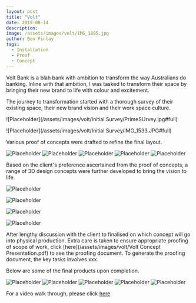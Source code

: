 ```yaml
---
layout: post
title: "Volt"
date: 2019-08-14
description: 
image: /assets/images/volt/IMG_1895.jpg
author: Ben Finlay
tags: 
  - Installation
  - Proof
  - Concept
---
```


Volt Bank is a blah bank with ambition to transform the way Australians do banking. Inline with that ambition, I was tasked to transform their space by bringing their new brand to life with colour and excitement. 

The journey to transformation started with a thorough survey of their existing space, their new brand vision and their work space culture. 

![Placeholder](/assets/images/volt/Initial Survey/PrimeSUrvey.jpg#full)

![Placeholder](/assets/images/volt/Initial Survey/IMG_1533.JPG#full)

Various proof of concepts were drafted to refine the final layout. 

![Placeholder](/assets/images/volt/concept_proof_1.JPG#full)
![Placeholder](/assets/images/volt/concept_proof_2.JPG#full)
![Placeholder](/assets/images/volt/concept_proof_3.JPG#full)
![Placeholder](/assets/images/volt/concept_proof_4.JPG#full)
![Placeholder](/assets/images/volt/concept_proof_5.JPG#full)

Based on the client's preference ascertained from the proof of concepts, a range of 3D design concepts were further developed to bring the vision to life. 

![Placeholder](/assets/images/volt/Render1.png#full)

![Placeholder](/assets/images/volt/Render2.png#full)

![Placeholder](/assets/images/volt/Render3.png#full)

![Placeholder](/assets/images/volt/Render4.png#full)

After lengthy discussion with the client to finalised on which concept will go into physical production. Extra care is taken to ensure appropriate proofing of scope of work, click [here](/assets/images/volt/Volt Concept Presentation.pdf) to see the proofing document. To generate the proofing document, the key tasks involves xxx.  

Below are some of the final products upon completion. 

![Placeholder](/assets/images/volt/Finished1.jpg#full)
![Placeholder](/assets/images/volt/Finished2.jpg#full)
![Placeholder](/assets/images/volt/Finished3.jpg#full)
![Placeholder](/assets/images/volt/Finished4.jpg#full)
![Placeholder](/assets/images/volt/Finished5.jpg#full)

For a video walk through, please click [here](/assets/images/volt/Untitled4-final-2.mp4)
